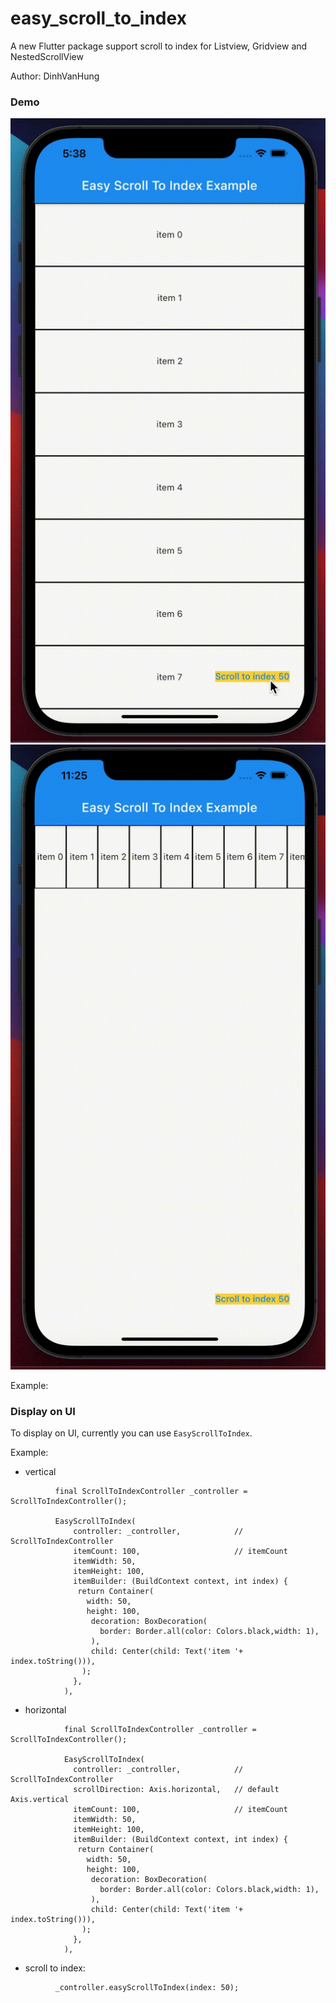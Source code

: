 # easy_scroll_to_index

A new Flutter package support scroll to index for Listview, Gridview and NestedScrollView


Author: DinhVanHung
### Demo

![](./demo/demo.gif)![](./demo/demo-horizontal.gif)


Example:

### Display on UI

To display on UI, currently you can use `EasyScrollToIndex`.

Example:
- vertical
```     
          final ScrollToIndexController _controller = ScrollToIndexController();

          EasyScrollToIndex(
              controller: _controller,            // ScrollToIndexController
              itemCount: 100,                     // itemCount
              itemWidth: 50,
              itemHeight: 100,
              itemBuilder: (BuildContext context, int index) {
               return Container(
                 width: 50,
                 height: 100,
                  decoration: BoxDecoration(
                    border: Border.all(color: Colors.black,width: 1),
                  ),
                  child: Center(child: Text('item '+ index.toString())),
                );
              },
            ),

```

- horizontal

```
            final ScrollToIndexController _controller = ScrollToIndexController();
            
            EasyScrollToIndex(
              controller: _controller,            // ScrollToIndexController
              scrollDirection: Axis.horizontal,   // default Axis.vertical
              itemCount: 100,                     // itemCount
              itemWidth: 50,
              itemHeight: 100,
              itemBuilder: (BuildContext context, int index) {
               return Container(
                 width: 50,
                 height: 100,
                  decoration: BoxDecoration(
                    border: Border.all(color: Colors.black,width: 1),
                  ),
                  child: Center(child: Text('item '+ index.toString())),
                );
              },
            ),
```

- scroll to index:
```
          _controller.easyScrollToIndex(index: 50);
```


